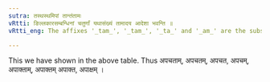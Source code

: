 ```yaml
---
sutra: तस्थस्थमिपां तान्तंतामः
vRtti: ङिल्लकारसम्बन्धिनां चतुर्णां यथासंख्यं तामादय आदेशा भवन्ति ॥
vRtti_eng: The affixes '_tam_', '_tam_', '_ta_' and '_am_' are the substitutes of the four affixes '_tas_', '_thas_', '_tha_' and '_mip_' respectively, of any '_la_' which has an indicatory '_n_'.

---
```

This we have shown in the above table. Thus अपचताम्, अपचतम्, अपचत, अपचम्, अपाक्ताम्, अपाक्तम् अपाक्त, अपाक्षम् ।
